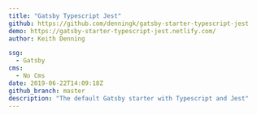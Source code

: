 ```yaml
---
title: "Gatsby Typescript Jest"
github: https://github.com/denningk/gatsby-starter-typescript-jest
demo: https://gatsby-starter-typescript-jest.netlify.com/
author: Keith Denning

ssg:
  - Gatsby
cms:
  - No Cms
date: 2019-06-22T14:09:18Z
github_branch: master
description: "The default Gatsby starter with Typescript and Jest"
---
```

